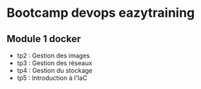 # Bootcamp devops eazytraining
## Module 1 docker

- tp2 : Gestion des images
- tp3 : Gestion des réseaux
- tp4 : Gestion du stockage
- tp5 : Introduction à l'IaC
